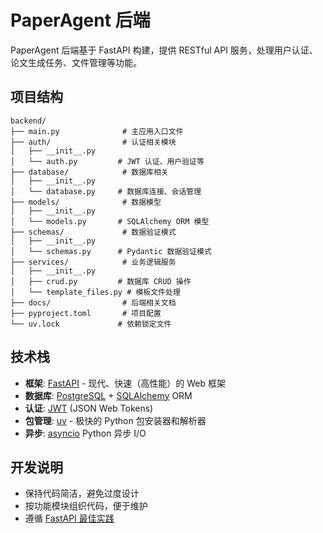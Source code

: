 # PaperAgent 后端

PaperAgent 后端基于 FastAPI 构建，提供 RESTful API 服务，处理用户认证、论文生成任务、文件管理等功能。

## 项目结构

```
backend/
├── main.py              # 主应用入口文件
├── auth/                # 认证相关模块
│   ├── __init__.py
│   └── auth.py         # JWT 认证、用户验证等
├── database/            # 数据库相关
│   ├── __init__.py
│   └── database.py     # 数据库连接、会话管理
├── models/              # 数据模型
│   ├── __init__.py
│   └── models.py       # SQLAlchemy ORM 模型
├── schemas/             # 数据验证模式
│   ├── __init__.py
│   └── schemas.py      # Pydantic 数据验证模式
├── services/            # 业务逻辑服务
│   ├── __init__.py
│   ├── crud.py         # 数据库 CRUD 操作
│   └── template_files.py # 模板文件处理
├── docs/                # 后端相关文档
├── pyproject.toml       # 项目配置
└── uv.lock             # 依赖锁定文件
```

## 技术栈

- **框架**: [FastAPI](https://fastapi.tiangolo.com/) - 现代、快速（高性能）的 Web 框架
- **数据库**: [PostgreSQL](https://www.postgresql.org/) + [SQLAlchemy](https://www.sqlalchemy.org/) ORM
- **认证**: [JWT](https://jwt.io/) (JSON Web Tokens)
- **包管理**: [uv](https://github.com/astral-sh/uv) - 极快的 Python 包安装器和解析器
- **异步**: [asyncio](https://docs.python.org/3/library/asyncio.html) Python 异步 I/O

## 开发说明

- 保持代码简洁，避免过度设计
- 按功能模块组织代码，便于维护
- 遵循 [FastAPI 最佳实践](https://fastapi.tiangolo.com/tutorial/)
